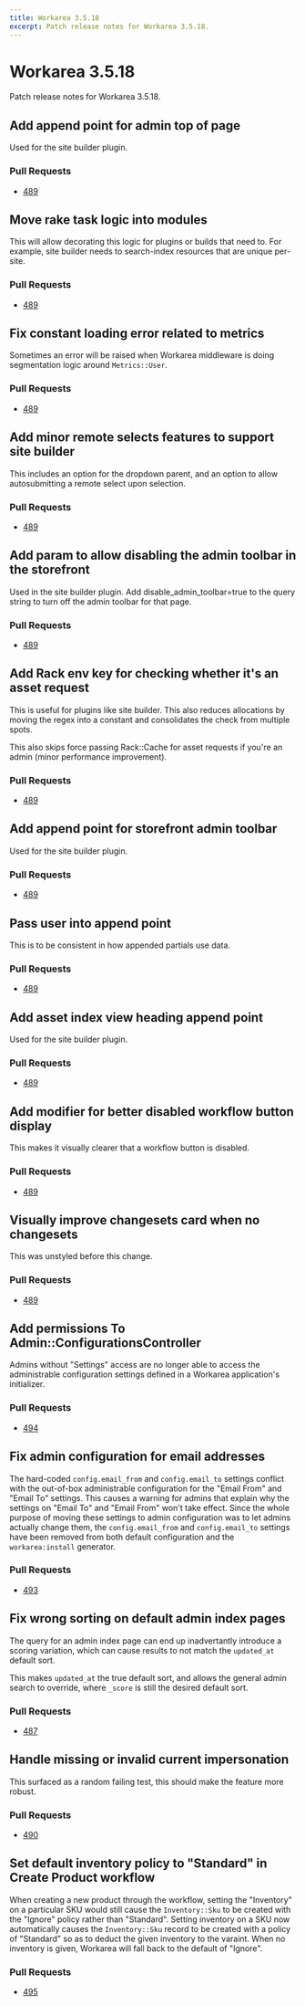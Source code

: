 ```yaml
---
title: Workarea 3.5.18
excerpt: Patch release notes for Workarea 3.5.18.
---
```


# Workarea 3.5.18

Patch release notes for Workarea 3.5.18.

## Add append point for admin top of page

Used for the site builder plugin.

### Pull Requests

- [489](https://github.com/workarea-commerce/workarea/pull/489)

## Move rake task logic into modules

This will allow decorating this logic for plugins or builds that need
to. For example, site builder needs to search-index resources that are
unique per-site.

### Pull Requests

- [489](https://github.com/workarea-commerce/workarea/pull/489)

## Fix constant loading error related to metrics

Sometimes an error will be raised when Workarea middleware is doing
segmentation logic around `Metrics::User`.

### Pull Requests

- [489](https://github.com/workarea-commerce/workarea/pull/489)

## Add minor remote selects features to support site builder

This includes an option for the dropdown parent, and an option to allow
autosubmitting a remote select upon selection.

### Pull Requests

- [489](https://github.com/workarea-commerce/workarea/pull/489)

## Add param to allow disabling the admin toolbar in the storefront

Used in the site builder plugin. Add disable_admin_toolbar=true to the
query string to turn off the admin toolbar for that page.

### Pull Requests

- [489](https://github.com/workarea-commerce/workarea/pull/489)

## Add Rack env key for checking whether it's an asset request

This is useful for plugins like site builder. This also reduces
allocations by moving the regex into a constant and consolidates the
check from multiple spots.

This also skips force passing Rack::Cache for asset requests if you're
an admin (minor performance improvement).

### Pull Requests

- [489](https://github.com/workarea-commerce/workarea/pull/489)

## Add append point for storefront admin toolbar

Used for the site builder plugin.

### Pull Requests

- [489](https://github.com/workarea-commerce/workarea/pull/489)

## Pass user into append point

This is to be consistent in how appended partials use data.

### Pull Requests

- [489](https://github.com/workarea-commerce/workarea/pull/489)

## Add asset index view heading append point

Used for the site builder plugin.

### Pull Requests

- [489](https://github.com/workarea-commerce/workarea/pull/489)

## Add modifier for better disabled workflow button display

This makes it visually clearer that a workflow button is disabled.

### Pull Requests

- [489](https://github.com/workarea-commerce/workarea/pull/489)

## Visually improve changesets card when no changesets

This was unstyled before this change.

### Pull Requests

- [489](https://github.com/workarea-commerce/workarea/pull/489)

## Add permissions To Admin::ConfigurationsController

Admins without "Settings" access are no longer able to access the
administrable configuration settings defined in a Workarea application's
initializer.

### Pull Requests

- [494](https://github.com/workarea-commerce/workarea/pull/494)

## Fix admin configuration for email addresses

The hard-coded `config.email_from` and `config.email_to` settings
conflict with the out-of-box administrable configuration for the "Email
From" and "Email To" settings. This causes a warning for admins that
explain why the settings on "Email To" and "Email From" won't take
effect. Since the whole purpose of moving these settings to admin
configuration was to let admins actually change them, the
`config.email_from` and `config.email_to` settings have been removed
from both default configuration and the `workarea:install` generator.

### Pull Requests

- [493](https://github.com/workarea-commerce/workarea/pull/493)

## Fix wrong sorting on default admin index pages

The query for an admin index page can end up inadvertantly introduce a
scoring variation, which can cause results to not match the `updated_at`
default sort.

This makes `updated_at` the true default sort, and allows the general
admin search to override, where `_score` is still the desired default
sort.

### Pull Requests

- [487](https://github.com/workarea-commerce/workarea/pull/487)

## Handle missing or invalid current impersonation

This surfaced as a random failing test, this should make the feature more robust.

### Pull Requests

- [490](https://github.com/workarea-commerce/workarea/pull/490)

## Set default inventory policy to "Standard" in Create Product workflow

When creating a new product through the workflow, setting the
"Inventory" on a particular SKU would still cause the `Inventory::Sku`
to be created with the "Ignore" policy rather than "Standard". Setting
inventory on a SKU now automatically causes the `Inventory::Sku` record
to be created with a policy of "Standard" so as to deduct the given
inventory to the varaint. When no inventory is given, Workarea will fall
back to the default of "Ignore".

### Pull Requests

- [495](https://github.com/workarea-commerce/workarea/pull/495)
